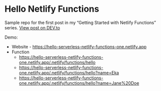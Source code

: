 # Hello Netlify Functions

Sample repo for the first post in my “Getting Started with Netlify Functions” series. [View post on DEV.to](https://dev.to/ekafyi/getting-started-with-netlify-functions-part-1-zero-config-setup-and-writing-our-first-functions-2257-temp-slug-5265523)

Demo:
- Website - https://hello-serverless-netlify-functions-one.netlify.app
- Function
  - https://hello-serverless-netlify-functions-one.netlify.app/.netlify/functions/hello
  - https://hello-serverless-netlify-functions-one.netlify.app/.netlify/functions/hello?name=Eka
  - https://hello-serverless-netlify-functions-one.netlify.app/.netlify/functions/hello?name=Jane%20Doe
